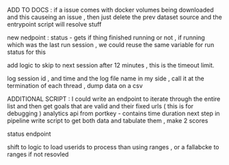 ADD TO DOCS : if a issue comes with docker volumes being downloaded and this causeing an issue , then just delete the prev dataset source and the entrypoint script will resolve stuff

new nedpoint : status - gets if thing finished running or not , if running which was the last run session , we could reuse the same variable for run status for this

add logic to skip to next session after 12 minutes , this is the timeout limit.

log session id , and time and the log file name in my side , call it at the termination of each thread , dump data on a csv


ADDITIONAL SCRIPT : I could write an endpoint to iterate through the entire list and then get goals that are valid and their fixed urls ( this is for debugging )
analytics api from portkey - contains time duration
next step in pipeline  write script to get both data and tabulate them , make 2 scores

status endpoint

shift to logic to load userids to process than using ranges , or a fallabcke to ranges if not resovled
